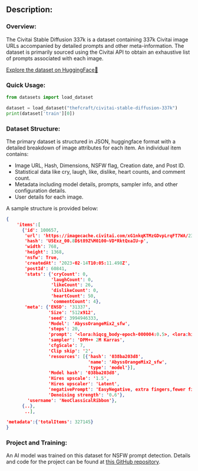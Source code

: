 ## Description:

### Overview:

The Civitai Stable Diffusion 337k is a dataset containing 337k Civitai image URLs accompanied by detailed prompts and other meta-information. The dataset is primarily sourced using the Civitai API to obtain an exhaustive list of prompts associated with each image.

[Explore the dataset on HuggingFace🤗](https://huggingface.co/datasets/thefcraft/civitai-stable-diffusion-337k)

### Quick Usage:
```python
from datasets import load_dataset

dataset = load_dataset("thefcraft/civitai-stable-diffusion-337k")
print(dataset['train'][0])
```

### Dataset Structure:

The primary dataset is structured in JSON, huggingface format with a detailed breakdown of image attributes for each item. An individual item contains:

- Image URL, Hash, Dimensions, NSFW flag, Creation date, and Post ID.
- Statistical data like cry, laugh, like, dislike, heart counts, and comment count.
- Metadata including model details, prompts, sampler info, and other configuration details.
- User details for each image.

A sample structure is provided below:

```json
{
    'items':[
      {'id': 100657,
       'url': 'https://imagecache.civitai.com/xG1nkqKTMzGDvpLrqFT7WA/2338276a-87f7-4a1e-f92a-776a18ee4200/width=768/2338276a-87f7-4a1e-f92a-776a18ee4200.jpeg',
       'hash': 'U5Exz_00.8D$t89Z%M0100~VD*RktQxaIU~p',
       'width': 768,
       'height': 1368,
       'nsfw': True,
       'createdAt': '2023-02-14T10:05:11.498Z',
       'postId': 60841,
       'stats': {'cryCount': 0,
                 'laughCount': 0,
                 'likeCount': 26,
                 'dislikeCount': 0,
                 'heartCount': 50,
                 'commentCount': 4},
       'meta': {'ENSD': '31337',
                'Size': '512x912',
                'seed': 3994946333,
                'Model': 'AbyssOrangeMix2_sfw',
                'steps': 20,
                'prompt': '<lora:hiqcg_body-epoch-000004:0.5>, <lora:hiqcg_face-epoch-000004:0.4>, hiqcgbody, hiqcgface, 1girl, full body, standing, \ndetailed skin texture, detailed cloth texture,  beautiful detailed face,\nmasterpiece, best quality, ultra detailed, 8k, intricate details,',
                'sampler': 'DPM++ 2M Karras',
                'cfgScale': 7,
                'Clip skip': '2',
                'resources': [{'hash': '038ba203d8',
                               'name': 'AbyssOrangeMix2_sfw',
                               'type': 'model'}],
                'Model hash': '038ba203d8',
                'Hires upscale': '1.5',
                'Hires upscaler': 'Latent',
                'negativePrompt': 'EasyNegative, extra fingers,fewer fingers, multiple girls, multiple views,',
                'Denoising strength': '0.6'},
        'username': 'NeoClassicalRibbon'},
      {..},
       ..],

'metadata':{'totalItems': 327145}
}
```

### Project and Training:

An AI model was trained on this dataset for NSFW prompt detection. Details and code for the project can be found at [this GitHub repository](https://github.com/thefcraft/nsfw-prompt-detection-sd).
